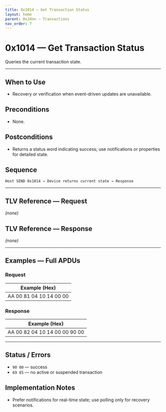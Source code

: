 ```yaml
---
title: 0x1014 — Get Transaction Status
layout: home
parent: 0x10nn – Transactions
nav_order: 7
---
```


# 0x1014 — Get Transaction Status

Queries the current transaction state.

---

## When to Use
- Recovery or verification when event-driven updates are unavailable.

## Preconditions
- None.

## Postconditions
- Returns a status word indicating success; use notifications or properties for detailed state.

## Sequence
```
Host SEND 0x1014 → Device returns current state → Response
```

---

## TLV Reference — Request
*(none)*

## TLV Reference — Response
*(none)*

---

## Examples — Full APDUs

### Request
| Example (Hex) |
|---------------|
| AA 00 81 04 10 14 00 00 |

### Response
| Example (Hex) |
|---------------|
| AA 00 82 04 10 14 00 00 90 00 |

---

## Status / Errors
- `90 00` — success
- `69 85` — no active or suspended transaction

## Implementation Notes
- Prefer notifications for real-time state; use polling only for recovery scenarios.
